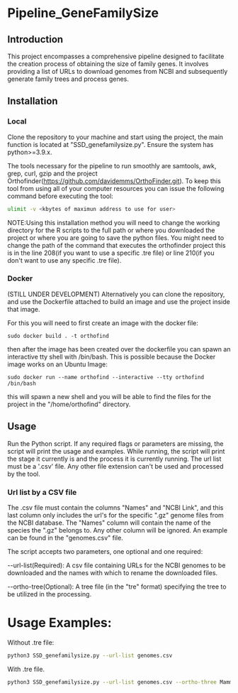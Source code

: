 # Pipeline_GeneFamilySize
## Introduction
This project encompasses a comprehensive pipeline designed to facilitate the creation process of obtaining the size of family genes. It involves providing a list of URLs to download genomes from NCBI and subsequently generate family trees and process genes.
## Installation
### Local
Clone the repository to your machine and start using the project, the main function is located at "SSD_genefamilysize.py". Ensure the system has python>=3.9.x.

The tools necessary for the pipeline to run smoothly are samtools, awk, grep, curl, gzip and the project Orthofinder(https://github.com/davidemms/OrthoFinder.git).
To keep this tool from using all of your computer resources you can issue the following command before executing the tool:
```bash
ulimit -v <kbytes of maximun address to use for user>
```

NOTE:Using this installation method you will need to change the working directory for the R scripts to the full path or where you downloaded the project or where you are going to save the python files. You might need to change the path of the command that executes the orthofinder project this is in the line 208(if you want to use a specific .tre file) or line 210(if you don't want to use any specific .tre file).

### Docker
(STILL UNDER DEVELOPMENT)
Alternatively you can clone the repository, and use the Dockerfile attached to build an image and use the project inside that image.

For this you will need to first create an image with the docker file:

```
sudo docker build . -t orthofind
```

then after the image has been created over the dockerfile you can spawn an interactive tty shell with /bin/bash. This is possible  because the Docker image works on an Ubuntu Image:

```
sudo docker run --name orthofind --interactive --tty orthofind /bin/bash
```

this will spawn a new shell and you will be able to find the files for the project in the "/home/orthofind" directory.

## Usage
Run the Python script. If any required flags or parameters are missing, the script will print the usage and examples. While running, the script will print the stage it currently is and the process it is currently running. The url list must be a '.csv' file. Any other file extension can't be used and processed by the tool.

### Url list by a CSV file
The .csv file must contain the columns "Names" and "NCBI Link", and this last column only includes the url's for the specific ".gz" genome files from the NCBI database. The "Names" column will contain the name of the species the ".gz" belongs to. Any other column will be ignored. An example can be found in the "genomes.csv" file.

The script accepts two parameters, one optional and one required:

--url-list(Required): A csv file containing URLs for the NCBI genomes to be downloaded and the names with which to rename the downloaded files.

--ortho-tree(Optional): A tree file (in the "tre" format) specifying the tree to be utilized in the processing.

# Usage Examples:
Without .tre file:
```bash
python3 SSD_genefamilysize.py --url-list genomes.csv
```
With .tre file.
```bash
python3 SSD_genefamilysize.py --url-list genomes.csv --ortho-three Mammalia_tree_130spp_plosOne_timetree_addedTips.tre
```
